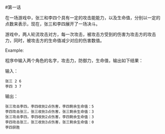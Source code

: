#第一话

在一场游戏中，张三和李四个具有一定的攻击能能力，以及生命值，分别以一定的点数来表示，现在，张三和李四展开了一场决斗。

游戏中，两人轮流攻击对方，每一次攻击，被攻击方受到的伤害为攻击方的攻击力，同时，被攻击方的生命值减少对应的伤害数值。


Example:

程序中输入两个角色的名字，攻击力，防御力，生命值，输出如下结果：

输入：

```
张三 2 6
李四 3 7
```

输出：

```
张三攻击李四，李四收到2点伤害，李四剩余生命值：5
李四攻击张三，张三收到3点伤害，张三剩余生命值：3
张三攻击李四，李四收到2点伤害，李四剩余生命值：3
李四攻击张三，张三收到3点伤害，张三剩余生命值：0
李四获胜

```

